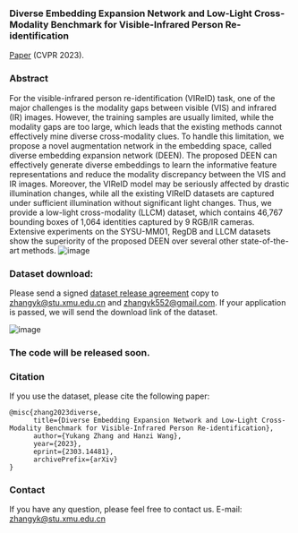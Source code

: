 ### Diverse Embedding Expansion Network and Low-Light Cross-Modality Benchmark for Visible-Infrared Person Re-identification

[Paper](https://arxiv.org/abs/2303.14481) (CVPR 2023).

### Abstract

For the visible-infrared person re-identification (VIReID) task, one of the major challenges is the modality gaps between visible (VIS) and infrared (IR) images. However, the training samples are usually limited, while the modality gaps are too large, which leads that the existing methods cannot effectively mine diverse cross-modality clues. To handle this limitation, we propose a novel augmentation network in the embedding space, called diverse embedding expansion network (DEEN). The proposed DEEN can effectively generate diverse embeddings to learn the informative feature representations and reduce the modality discrepancy between the VIS and IR images. Moreover, the VIReID model may be seriously affected by drastic illumination changes, while all the existing VIReID datasets are captured under sufficient illumination without significant light changes. Thus, we provide a low-light cross-modality (LLCM) dataset, which  contains 46,767 bounding boxes of 1,064 identities captured by 9 RGB/IR cameras. Extensive experiments on the SYSU-MM01, RegDB and LLCM datasets show the superiority of the proposed DEEN over several other state-of-the-art methods. 
![image](https://github.com/ZYK100/LLCM/blob/main/imgs/img1.png)

### Dataset download:
Please send a signed [dataset release agreement](https://github.com/ZYK100/LLCM/blob/main/Agreement/LLCM%20DATASET%20RELEASE%20AGREEMENT.pdf) copy to zhangyk@stu.xmu.edu.cn and zhangyk552@gmail.com. If your application is passed, we will send the download link of the dataset.

![image](https://github.com/ZYK100/LLCM/blob/main/imgs/img2.png)

### The code will be released soon.

### Citation
If you use the dataset, please cite the following paper:
```
@misc{zhang2023diverse,
      title={Diverse Embedding Expansion Network and Low-Light Cross-Modality Benchmark for Visible-Infrared Person Re-identification}, 
      author={Yukang Zhang and Hanzi Wang},
      year={2023},
      eprint={2303.14481},
      archivePrefix={arXiv}
}
```

### Contact
If you have any question, please feel free to contact us. E-mail: zhangyk@stu.xmu.edu.cn

